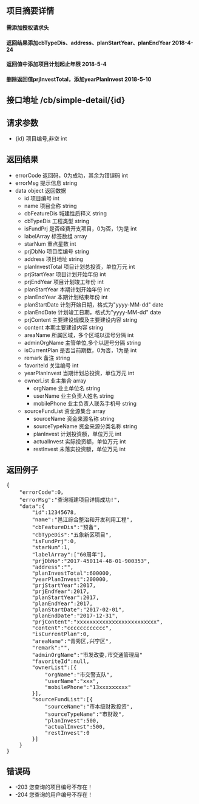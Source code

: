 ## 项目摘要详情
#### 需添加授权请求头
#### 返回结果添加cbTypeDis、address、planStartYear、planEndYear 2018-4-24
#### 返回值中添加项目计划起止年限 2018-5-4
#### 删除返回值prjInvestTotal，添加yearPlanInvest 2018-5-10

## 接口地址 /cb/simple-detail/{id}

## 请求参数
* {id} 项目编号,非空 int

## 返回结果
* errorCode	返回码，0为成功，其余为错误码 int
* errorMsg 提示信息 string
* data object 返回数据
    *  id 项目编号 int
    *  name 项目全称 string
    *  cbFeatureDis 城建性质释义 string
    *  cbTypeDis 工程类型 string
    *  isFundPrj 是否经费开支项目，0为否，1为是 int
    *  labelArray 标签数组 array
    *  starNum 重点星数 int
    *  prjDbNo 项目库编号 string
    *  address 项目地址 string
    *  planInvestTotal 项目计划总投资，单位万元 int
    *  prjStartYear 项目计划开始年份 int
    *  prjEndYear 项目计划竣工年份 int
    *  planStartYear 本期计划开始年份 int
    *  planEndYear 本期计划结束年份 int
    *  planStartDate 计划开始日期，格式为"yyyy-MM-dd" date
    *  planEndDate 计划竣工日期，格式为"yyyy-MM-dd" date
    *  prjContent 主要建设规模及主要建设内容 string
    *  content 本期主要建设内容 string
    *  areaName 所属区域，多个区域以逗号分隔 int
    *  adminOrgName 主管单位,多个以逗号分隔 string
    *  isCurrentPlan 是否当前期数，0为否，1为是 int
    *  remark 备注 string
    *  favoriteId 关注编号 int
    *  yearPlanInvest 当期计划总投资，单位万元 int
    *  ownerList 业主集合 array
        *  orgName 业主单位名 string
        *  userName 业主负责人姓名 string
        *  mobilePhone 业主负责人联系手机号 string
    *  sourceFundList 资金源集合 array
        *  sourceName 资金来源名称 string
        *  sourceTypeName 资金来源分类名称 string
        *  planInvest 计划投资额，单位万元 int
        *  actualInvest 实际投资额，单位万元 int
        *  restInvest 未落实投资额，单位万元 int

## 返回例子
<pre>
{
	"errorCode":0，
	"errorMsg":"查询城建项目详情成功!",
	"data":{
		"id":12345678,
		"name":"邕江综合整治和开发利用工程",
		"cbFeatureDis":"预备",
		"cbTypeDis":"五象新区项目",
		"isFundPrj":0,
		"starNum":1,
		"labelArray":["60周年"],
		"prjDbNo":"2017-450114-48-01-900353",
		"address":"",
		"planInvestTotal":600000,
		"yearPlanInvest":200000,
		"prjStartYear":2017,
		"prjEndYear":2017,
		"planStartYear":2017,
		"planEndYear":2017,
		"planStartDate":"2017-02-01",
		"planEndDate":"2017-12-31",
		"prjContent":"xxxxxxxxxxxxxxxxxxxxxxxxx",
		"content":"cccccccccccc",
		"isCurrentPlan":0,
		"areaName":"青秀区,兴宁区",
		"remark":"",
		"adminOrgName":"市发改委,市交通管理局"
		"favoriteId":null,
		"ownerList":[{
			"orgName":"市交警支队",
			"userName":"xxx",
			"mobilePhone":"13xxxxxxxxx"
		}],
		"sourceFundList":[{
			"sourceName":"市本级财政投资",
			"sourceTypeName":"市财政",
			"planInvest":500,
			"actualInvest":500,
			"restInvest":0
		}]
	}
}
</pre>

## 错误码
* -203 您查询的项目编号不存在！
* -204 您查询的用户编号不存在！
